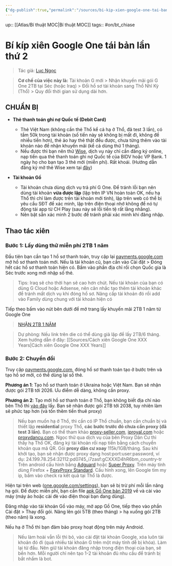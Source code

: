 ```yaml
---
{"dg-publish":true,"permalink":"/sources/bi-kip-xien-google-one-tai-ban-lan-thu-2/"}
---
```


up:: [[Atlas/Bí thuật MOC\|Bí thuật MOC]]
tags:: #on/bt_chiase 

# Bí kíp xiên Google One tái bản lần thứ 2

> Tác giả: [Lục Ngọc](https://lucngoc.com/huong-dan-nang-cap-google-one/)

> **Cơ chế của việc này là:** Tài khoản G mới > Nhận khuyến mãi gói G One 2TB tại Séc (hoặc Iraq) > Đổi hồ sơ tài khoản sang Thổ Nhĩ Kỳ (Thổ) > Quy đổi thời gian sử dụng dài hơn.

## CHUẨN BỊ

- **Thẻ thanh toán ghi nợ Quốc tế (Debit Card)**
	- Thẻ Việt Nam (không cần thẻ Thổ kể cả hạ ở Thổ, đã test 3 lần), có tầm 50k trong tài khoản (số tiền này sẽ không bị mất đi, không để nhiều tiền hơn), thẻ ảo hay thẻ thật đều được, chưa từng thêm vào tài khoản nào để nhận khuyến mãi (kể cả dùng thử 1 tháng).
	- Nếu được thì bạn nên thử [Wise](https://wise.com/invite/dic/vanngocl1), dịch vụ này chỉ cần đăng ký online, nạp tiền qua thẻ thanh toán ghi nợ Quốc tế của BIDV hoặc VP Bank. 1 ngày họ cho bạn tạo 3 thẻ mới (miễn phí). Rất khoái. (Hướng dẫn đăng ký mở thẻ Wise xem tại [đây](https://bithuat.huylam.dev/bst-bi-thuat/huong-dan-dang-ky-wise-visa-uc-va-mo-tai-khoan-nhan-tien-o-turkey))
	
- **Tài khoản Gồ**
	- Tài khoản chưa dùng dịch vụ trả phí G One. Để tránh lỗi bạn nên dùng tài khoản **vừa được lập** (lập trên IP VN hoàn toàn OK, nếu hạ Thổ thì chỉ làm được trên tài khoản mới tinh), lập trên web có thể bị yêu cầu SĐT để xác minh, lập trên điện thoại nhớ không để nó tự động tải app từ CH Play (sau này sẽ lỗi tiền tệ rất lằng nhằng).
	- Nên bật sẵn xác minh 2 bước để tránh phải xác minh khi đăng nhập.

## Thao tác xiên

### Bước 1: Lấy dùng thử miễn phí 2TB 1 năm

Đầu tiên bạn cần tạo 1 hồ sơ thanh toán, truy cập lại [payments.google.com](https://payments.google.com/) mở hồ sơ thanh toán mới. Nếu là tài khoản cũ, bạn cần vào Cài đặt > Đóng hết các hồ sơ thanh toán hiện có. Bấm vào phần địa chỉ rồi chọn Quốc gia là Séc trước xong mới nhập số thẻ.
> Tips: Iraq sẽ cho thời hạn sẽ cao hơn chút.
> Nếu tài khoản của bạn có dùng G Cloud hoặc Adsense, nên cân nhắc tạo thêm tài khoản khác để tránh mất dịch vụ khi đóng hồ sơ. Nâng cấp tài khoản đó rồi add vào Family dùng chung với tài khoản hiện có

Tiếp theo bấm vào nút bên dưới để mở trang lấy khuyến mãi 2TB 1 năm từ Google One
> [NHẬN 2TB 1 NĂM](https://lucngoc.com/2tb1year)

> Dự phòng: Nếu link trên die có thể dùng giả lập để lấy 2TB/6 tháng. Xem hướng dẫn ở đây: [[Sources/Cách xiên Google One XXX Years\|Cách xiên Google One XXX Years]]

### Bước 2: Chuyển đổi

Truy cập [payments.google.com](https://payments.google.com/), đóng hồ sơ thanh toán tạo ở bước trên và tạo hồ sơ mới, có thể dùng lại số thẻ.

**Phương án 1**: Tạo hồ sơ thanh toán ở Ukraina hoặc Việt Nam. Bạn sẽ nhận được gói 2TB tới 2026. Ưu điểm dễ dàng, không cần proxy.

**Phương án 2**: Tạo mới hồ sơ thanh toán ở Thổ, bạn không biết địa chỉ nào bên Thổ thì [vào đây](https://www.fakexy.com/fake-address-generator-tr) lấy. Bạn sẽ nhận được gói 2TB tới 2038, tuy nhiên làm sẽ phức tạp hơn (và tốn thêm tiền thuê proxy)

>Nếu bạn muốn hạ ở Thổ, thì cần có IP Thổ chuẩn, bạn cần chuẩn bị và thiết lập ****residential**** proxy Thổ, **các bước trước đó chưa cần proxy (đã test 3 lần).**
Bạn có thể tham khảo [proxy-seller.com](https://proxy-seller.com/), [iproyal.com](https://iproyal.com/) hoặc [proxydancu.com](https://proxydancu.com/). Ngọc thử qua dịch vụ của bên Proxy Dân Cư thì thấy hạ Thổ OK, đăng ký tài khoản rồi nạp tiền bằng cách chuyển khoản qua mã QR. Gói **proxy dân cư xoay** 115k/1GB/tháng.
Sau khi khởi tạo, bạn sẽ nhận được proxy dạng host:port:user:password, ví dụ: 24.199.78.254:32112:pd0745_i7zasf:gCXXXD4hR6bm_country-tr
Trên android cấu hình bằng [Adguard](https://adguard.com/en/adguard-android/overview.html) hoặc [Super Proxy](https://play.google.com/store/apps/details?id=com.scheler.superproxy&hl=en&gl=US). Trên máy tính dùng Firefox + [FoxyProxy Standard](https://addons.mozilla.org/en-US/firefox/addon/foxyproxy-standard/). Cấu hình xong, lên Google tìm my ip, bấm vào check ra kết quả tại Thổ là được.

Hiện tại trên web ([one.google.com/settings](https://one.google.com/settings)), bạn sẽ bị trừ phí mỗi lần nâng hạ gói. Để được miễn phí, bạn cần file [apk Gồ One bản 2019](https://www.apkmirror.com/?post_type=app_release&searchtype=apk&page=16&s=google+one) về và cài vào máy (máy ảo hoặc cài đè vào điện thoại bạn đang dùng).

Đăng nhập vào tài khoản Gồ vào máy, mở app Gồ One, tiếp theo vào phần Cài đặt > Thay đổi gói. Nâng lên gói 5TB (theo tháng) > hạ xuống gói 2TB (theo năm) là xong.

Nếu hạ ở Thổ thì bạn đảm bảo proxy hoạt động trên máy Android. 

> Nếu làm hoài vẫn lỗi thì bỏ, vào cài đặt tài khoản Google, xóa luôn tài khoản đó đi (quá nhiều tài khoản G trên một máy tính dễ bị khóa). Làm lại từ đầu.
> Nên giữ tài khoản đăng nhập trong điện thoại của bạn, sẽ bền hơn. Mỗi người chỉ nên tạo 1-2 tài khoản đủ nhu cầu để tránh bị bắt nhầm là bot.


